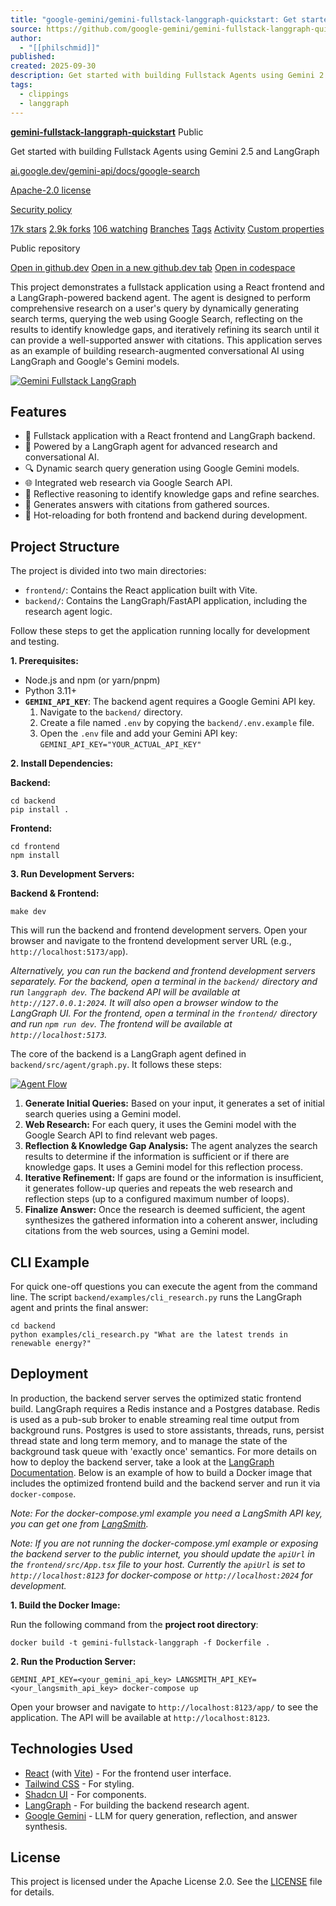```yaml
---
title: "google-gemini/gemini-fullstack-langgraph-quickstart: Get started with building Fullstack Agents using Gemini 2.5 and LangGraph"
source: https://github.com/google-gemini/gemini-fullstack-langgraph-quickstart
author:
  - "[[philschmid]]"
published:
created: 2025-09-30
description: Get started with building Fullstack Agents using Gemini 2.5 and LangGraph - google-gemini/gemini-fullstack-langgraph-quickstart
tags:
  - clippings
  - langgraph
---
```

**[gemini-fullstack-langgraph-quickstart](https://github.com/google-gemini/gemini-fullstack-langgraph-quickstart)** Public

Get started with building Fullstack Agents using Gemini 2.5 and LangGraph

[ai.google.dev/gemini-api/docs/google-search](https://ai.google.dev/gemini-api/docs/google-search "https://ai.google.dev/gemini-api/docs/google-search")

[Apache-2.0 license](https://github.com/google-gemini/gemini-fullstack-langgraph-quickstart/blob/main/LICENSE)

[Security policy](https://github.com/google-gemini/.github/blob/main/SECURITY.md)

[17k stars](https://github.com/google-gemini/gemini-fullstack-langgraph-quickstart/stargazers) [2.9k forks](https://github.com/google-gemini/gemini-fullstack-langgraph-quickstart/forks) [106 watching](https://github.com/google-gemini/gemini-fullstack-langgraph-quickstart/watchers) [Branches](https://github.com/google-gemini/gemini-fullstack-langgraph-quickstart/branches) [Tags](https://github.com/google-gemini/gemini-fullstack-langgraph-quickstart/tags) [Activity](https://github.com/google-gemini/gemini-fullstack-langgraph-quickstart/activity) [Custom properties](https://github.com/google-gemini/gemini-fullstack-langgraph-quickstart/custom-properties)

Public repository

[Open in github.dev](https://github.dev/) [Open in a new github.dev tab](https://github.dev/) [Open in codespace](https://github.com/codespaces/new/google-gemini/gemini-fullstack-langgraph-quickstart?resume=1)

This project demonstrates a fullstack application using a React frontend and a LangGraph-powered backend agent. The agent is designed to perform comprehensive research on a user's query by dynamically generating search terms, querying the web using Google Search, reflecting on the results to identify knowledge gaps, and iteratively refining its search until it can provide a well-supported answer with citations. This application serves as an example of building research-augmented conversational AI using LangGraph and Google's Gemini models.

[![Gemini Fullstack LangGraph](https://github.com/google-gemini/gemini-fullstack-langgraph-quickstart/raw/main/app.png "Gemini Fullstack LangGraph")](https://github.com/google-gemini/gemini-fullstack-langgraph-quickstart/blob/main/app.png)

## Features

- 💬 Fullstack application with a React frontend and LangGraph backend.
- 🧠 Powered by a LangGraph agent for advanced research and conversational AI.
- 🔍 Dynamic search query generation using Google Gemini models.
- 🌐 Integrated web research via Google Search API.
- 🤔 Reflective reasoning to identify knowledge gaps and refine searches.
- 📄 Generates answers with citations from gathered sources.
- 🔄 Hot-reloading for both frontend and backend during development.

## Project Structure

The project is divided into two main directories:

- `frontend/`: Contains the React application built with Vite.
- `backend/`: Contains the LangGraph/FastAPI application, including the research agent logic.

Follow these steps to get the application running locally for development and testing.

**1\. Prerequisites:**

- Node.js and npm (or yarn/pnpm)
- Python 3.11+
- **`GEMINI_API_KEY`**: The backend agent requires a Google Gemini API key.
	1. Navigate to the `backend/` directory.
	2. Create a file named `.env` by copying the `backend/.env.example` file.
	3. Open the `.env` file and add your Gemini API key: `GEMINI_API_KEY="YOUR_ACTUAL_API_KEY"`

**2\. Install Dependencies:**

**Backend:**

```
cd backend
pip install .
```

**Frontend:**

```
cd frontend
npm install
```

**3\. Run Development Servers:**

**Backend & Frontend:**

```
make dev
```

This will run the backend and frontend development servers. Open your browser and navigate to the frontend development server URL (e.g., `http://localhost:5173/app`).

*Alternatively, you can run the backend and frontend development servers separately. For the backend, open a terminal in the `backend/` directory and run `langgraph dev`. The backend API will be available at `http://127.0.0.1:2024`. It will also open a browser window to the LangGraph UI. For the frontend, open a terminal in the `frontend/` directory and run `npm run dev`. The frontend will be available at `http://localhost:5173`.*

The core of the backend is a LangGraph agent defined in `backend/src/agent/graph.py`. It follows these steps:

[![Agent Flow](https://github.com/google-gemini/gemini-fullstack-langgraph-quickstart/raw/main/agent.png "Agent Flow")](https://github.com/google-gemini/gemini-fullstack-langgraph-quickstart/blob/main/agent.png)

1. **Generate Initial Queries:** Based on your input, it generates a set of initial search queries using a Gemini model.
2. **Web Research:** For each query, it uses the Gemini model with the Google Search API to find relevant web pages.
3. **Reflection & Knowledge Gap Analysis:** The agent analyzes the search results to determine if the information is sufficient or if there are knowledge gaps. It uses a Gemini model for this reflection process.
4. **Iterative Refinement:** If gaps are found or the information is insufficient, it generates follow-up queries and repeats the web research and reflection steps (up to a configured maximum number of loops).
5. **Finalize Answer:** Once the research is deemed sufficient, the agent synthesizes the gathered information into a coherent answer, including citations from the web sources, using a Gemini model.

## CLI Example

For quick one-off questions you can execute the agent from the command line. The script `backend/examples/cli_research.py` runs the LangGraph agent and prints the final answer:

```
cd backend
python examples/cli_research.py "What are the latest trends in renewable energy?"
```

## Deployment

In production, the backend server serves the optimized static frontend build. LangGraph requires a Redis instance and a Postgres database. Redis is used as a pub-sub broker to enable streaming real time output from background runs. Postgres is used to store assistants, threads, runs, persist thread state and long term memory, and to manage the state of the background task queue with 'exactly once' semantics. For more details on how to deploy the backend server, take a look at the [LangGraph Documentation](https://langchain-ai.github.io/langgraph/concepts/deployment_options/). Below is an example of how to build a Docker image that includes the optimized frontend build and the backend server and run it via `docker-compose`.

*Note: For the docker-compose.yml example you need a LangSmith API key, you can get one from [LangSmith](https://smith.langchain.com/settings).*

*Note: If you are not running the docker-compose.yml example or exposing the backend server to the public internet, you should update the `apiUrl` in the `frontend/src/App.tsx` file to your host. Currently the `apiUrl` is set to `http://localhost:8123` for docker-compose or `http://localhost:2024` for development.*

**1\. Build the Docker Image:**

Run the following command from the **project root directory**:

```
docker build -t gemini-fullstack-langgraph -f Dockerfile .
```

**2\. Run the Production Server:**

```
GEMINI_API_KEY=<your_gemini_api_key> LANGSMITH_API_KEY=<your_langsmith_api_key> docker-compose up
```

Open your browser and navigate to `http://localhost:8123/app/` to see the application. The API will be available at `http://localhost:8123`.

## Technologies Used

- [React](https://reactjs.org/) (with [Vite](https://vitejs.dev/)) - For the frontend user interface.
- [Tailwind CSS](https://tailwindcss.com/) - For styling.
- [Shadcn UI](https://ui.shadcn.com/) - For components.
- [LangGraph](https://github.com/langchain-ai/langgraph) - For building the backend research agent.
- [Google Gemini](https://ai.google.dev/models/gemini) - LLM for query generation, reflection, and answer synthesis.

## License

This project is licensed under the Apache License 2.0. See the [LICENSE](https://github.com/google-gemini/gemini-fullstack-langgraph-quickstart/blob/main/LICENSE) file for details.